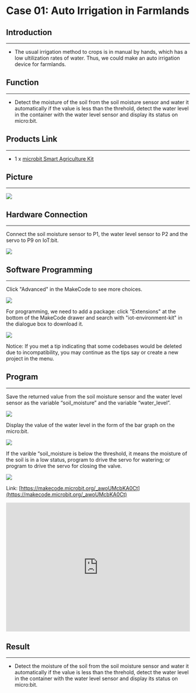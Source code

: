 # Case 01: Auto Irrigation in Farmlands


##  Introduction
---

- The usual irrigation method to crops is in manual by hands, which has a low ultilization rates of water. Thus, we could make an auto irrigation device for farmlands. 

##  Function
---

- Detect the moisture of the soil from the soil moisture sensor and water it automatically if the value is less than the threhold, detect the water level in the container with the water level sensor and display its status on micro:bit. 

## Products Link
---
- 1 x [microbit Smart Agriculture Kit]()

## Picture
---
![](./images/microbit-Smart-Agriculture-Kit-case-01-02.png)

## Hardware Connection
---

Connect the soil moisture sensor to P1,  the water level sensor to P2 and the servo to P9 on IoT:bit. 

![](./images/microbit-Smart-Agriculture-Kit-case-01-03.png)

## Software Programming 

---

Click "Advanced" in the MakeCode to see more choices.

![](./images/microbit-Smart-Agriculture-Kit-case-01-04.png)

For programming, we need to add a package: click "Extensions" at the bottom of the MakeCode drawer and search with "iot-environment-kit" in the dialogue box to download it. 

![](./images/microbit-Smart-Agriculture-Kit-case-01-05.png)

Notice: If you met a tip indicating that some codebases would be deleted due to incompatibility, you may continue as the tips say or create a new project in the menu. 

## Program
---
Save the returned value from the soil moisture sensor and the water level sensor as the variable “soil_moisture” and the variable “water_level”.

![](./images/microbit-Smart-Agriculture-Kit-case-01-07.png)

Display the value of the water level in the form of the bar graph on the micro:bit. 

![](./images/microbit-Smart-Agriculture-Kit-case-01-08.png)

If the varible “soil_moisture is below the threshold, it means the moisture of the soil is in a low status, program to drive the servo for watering; or program to drive the servo for closing the valve. 

![](./images/microbit-Smart-Agriculture-Kit-case-01-09.png)


Link: [https://makecode.microbit.org/_awoUMcbKA0Ct](https://makecode.microbit.org/_awoUMcbKA0Ct)

<div style="position:relative;height:0;padding-bottom:70%;overflow:hidden;">
<iframe style="position:absolute;top:0;left:0;width:100%;height:100%;" src="https://makecode.microbit.org/#pub:https://makecode.microbit.org/_awoUMcbKA0Ct)" frameborder="0" sandbox="allow-popups allow-forms allow-scripts allow-same-origin">
</iframe>
</div>  


## Result
---
- Detect the moisture of the soil from the soil moisture sensor and water it automatically if the value is less than the threhold, detect the water level in the container with the water level sensor and display its status on micro:bit. 
